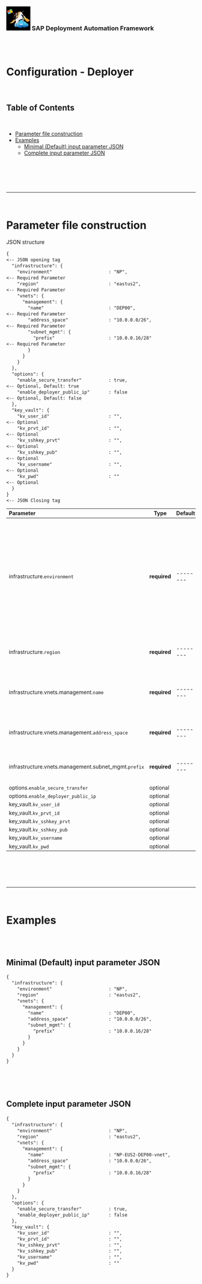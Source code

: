 <!-- TODO: 
Remove files and maintain here in documentation
deploy/terraform/bootstrap/sap_deployer/deployer_full.json
deploy/terraform/bootstrap/sap_deployer/deployer.json
deploy/terraform/run/sap_deployer/deployer_full.json
deploy/terraform/run/sap_deployer/deployer.json
-->
### <img src="../../../../../assets/images/UnicornSAPBlack256x256.png" width="64px"> SAP Deployment Automation Framework <!-- omit in toc -->
<br/><br/>

# Configuration - Deployer <!-- omit in toc -->

<br/>

## Table of Contents
<br/>

- [Parameter file construction](#parameter-file-construction)
- [Examples](#examples)
  - [Minimal (Default) input parameter JSON](#minimal-default-input-parameter-json)
  - [Complete input parameter JSON](#complete-input-parameter-json)


<br/><br/><br/><br/>

---
<br/>

# Parameter file construction

JSON structure

```
{                                                                                 <-- JSON opening tag
  "infrastructure": {
    "environment"                     : "NP",                                     <-- Required Parameter
    "region"                          : "eastus2",                                <-- Required Parameter
    "vnets": {
      "management": {
        "name"                        : "DEP00",                                  <-- Required Parameter
        "address_space"               : "10.0.0.0/26",                            <-- Required Parameter
        "subnet_mgmt": {
          "prefix"                    : "10.0.0.16/28"                            <-- Required Parameter
        }
      }
    }
  },
  "options": {
    "enable_secure_transfer"          : true,                                     <-- Optional, Default: true
    "enable_deployer_public_ip"       : false                                     <-- Optional, Default: false
  },
  "key_vault": {
    "kv_user_id"                      : "",                                       <-- Optional
    "kv_prvt_id"                      : "",                                       <-- Optional
    "kv_sshkey_prvt"                  : "",                                       <-- Optional
    "kv_sshkey_pub"                   : "",                                       <-- Optional
    "kv_username"                     : "",                                       <-- Optional
    "kv_pwd"                          : ""                                        <-- Optional
  }
}                                                                                 <-- JSON Closing tag
```

| Parameter                                             | Type          | Default  | Description |
| :---------------------------------------------------- | ------------- | :------- | :---------- |
| infrastructure.`environment`                          | **required**  | -------- | The Environment is a 5 Character designator used for partitioning. An example of partitioning would be, PROD / NP (Production and Non-Production). Environments may also be tied to a unique SPN or Subscription |
| infrastructure.`region`                               | **required**  | -------- | This specifies the Azure Region in which to deploy |
| infrastructure.vnets.management.`name`                | **required**  | -------- | This assigns a 7 Character designator for the Deployer VNET. Recommended value: DEP00 |
| infrastructure.vnets.management.`address_space`       | **required**  | -------- | CIDR of the VNET Address Space. We recommend a /26 CIDR. |
| infrastructure.vnets.management.subnet_mgmt.`prefix`  | **required**  | -------- | CIDR of the Deployer Subnet. We recommend a /28 CIDR. |
| options.`enable_secure_transfer`                      | optional      |          | <!-- TODO: Yunzi --> |
| options.`enable_deployer_public_ip`                   | optional      |          | <!-- TODO: Yunzi --> |
| key_vault.`kv_user_id`                                | optional      |          | <!-- TODO: Yunzi --> |
| key_vault.`kv_prvt_id`                                | optional      |          | <!-- TODO: Yunzi --> |
| key_vault.`kv_sshkey_prvt`                            | optional      |          | <!-- TODO: Yunzi --> |
| key_vault.`kv_sshkey_pub`                             | optional      |          | <!-- TODO: Yunzi --> |
| key_vault.`kv_username`                               | optional      |          | <!-- TODO: Yunzi --> |
| key_vault.`kv_pwd`                                    | optional      |          | <!-- TODO: Yunzi --> |


<br/><br/><br/><br/>

---

<br/>

# Examples
<br/><br/>

## Minimal (Default) input parameter JSON

```
{
  "infrastructure": {
    "environment"                     : "NP",
    "region"                          : "eastus2",
    "vnets": {
      "management": {
        "name"                        : "DEP00",
        "address_space"               : "10.0.0.0/26",
        "subnet_mgmt": {
          "prefix"                    : "10.0.0.16/28"
        }
      }
    }
  }
}
```

<br/><br/><br/>

## Complete input parameter JSON

```
{
  "infrastructure": {
    "environment"                     : "NP",
    "region"                          : "eastus2",
    "vnets": {
      "management": {
        "name"                        : "NP-EUS2-DEP00-vnet",
        "address_space"               : "10.0.0.0/26",
        "subnet_mgmt": {
          "prefix"                    : "10.0.0.16/28"
        }
      }
    }
  },
  "options": {
    "enable_secure_transfer"          : true,
    "enable_deployer_public_ip"       : false
  },
  "key_vault": {
    "kv_user_id"                      : "",
    "kv_prvt_id"                      : "",
    "kv_sshkey_prvt"                  : "",
    "kv_sshkey_pub"                   : "",
    "kv_username"                     : "",
    "kv_pwd"                          : ""
  }
}
```




